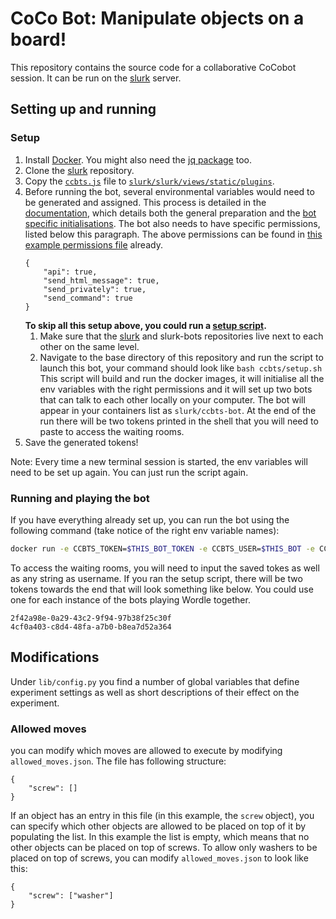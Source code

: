 # CoCo Bot: Manipulate objects on a board!

This repository contains the source code for a collaborative CoCobot session. It can be run on the [slurk](https://github.com/clp-research/slurk) server. 


## Setting up and running

### Setup 

1. Install [Docker](https://docs.docker.com/get-docker/). You might also need the [jq package](https://stedolan.github.io/jq/download/) too. 
2. Clone the [slurk](https://github.com/clp-research/slurk) repository.
3. Copy the [```ccbts.js```](ccbts.js) file to [```slurk/slurk/views/static/plugins```](https://github.com/clp-research/slurk/tree/master/slurk/views/static/plugins). 
4. Before running the bot, several environmental variables would need to be generated and assigned. This process is detailed in the [documentation](https://clp-research.github.io/slurk/slurk_gettingstarted.html), which details both the general preparation and the [bot specific initialisations](https://clp-research.github.io/slurk/slurk_gettingstarted.html#chatting-with-a-bot). The bot also needs to have specific permissions, listed below this paragraph. The above permissions can be found in [this example permissions file](https://github.com/clp-research/slurk-bots/blob/ccbts/ccbts/data/bot_permissions.json) already.  
    ```
    {
        "api": true,
        "send_html_message": true,
        "send_privately": true,
        "send_command": true
    }
    ```
    **To skip all this setup above, you could run a [setup script](https://github.com/clp-research/slurk-bots/blob/ccbts/ccbts/setup.sh).** 
    1. Make sure that the [slurk](https://github.com/clp-research/slurk) and slurk-bots repositories live next to each other on the same level.
    2. Navigate to the base directory of this repository and run the script to launch this bot, your command should look like ```bash ccbts/setup.sh``` 
    This script will build and run the docker images, it will initialise all the env variables with the right permissions and it will set up two bots that can talk to each other locally on your computer. The bot will appear in your containers list as ```slurk/ccbts-bot```. At the end of the run there will be two tokens printed in the shell that you will need to paste to access the waiting rooms. 
5. Save the generated tokens!

Note: Every time a new terminal session is started, the env variables will need to be set up again. You can just run the script again. 
    
### Running and playing the bot

If you have everything already set up, you can run the bot using the following command (take notice of the right env variable names):    
```bash
docker run -e CCBTS_TOKEN=$THIS_BOT_TOKEN -e CCBTS_USER=$THIS_BOT -e CCBTS_TASK_ID=$TASK_ID -e SLURK_WAITING_ROOM=$WAITING_ROOM -e SLURK_PORT=5000 --net="host" slurk/ccbts-bot &
```

To access the waiting rooms, you will need to input the saved tokes as well as any string as username. If you ran the setup script, there will be two tokens towards the end that will look something like below. You could use one for each instance of the bots playing Wordle together. 
```
2f42a98e-0a29-43c2-9f94-97b38f25c30f
4cf0a403-c8d4-48fa-a7b0-b8ea7d52a364
```


## Modifications
Under `lib/config.py` you find a number of global variables that define experiment settings as well as short descriptions of their effect on the experiment.

### Allowed moves  
you can modify which moves are allowed to execute by modifying `allowed_moves.json`. The file has following structure:
```
{
    "screw": []
}
```

If an object has an entry in this file (in this example, the `screw` object), you can specify which other objects are allowed to be placed on top of it by populating the list. In this example the list is empty, which means that no other objects can be placed on top of screws. To allow only washers to be placed on top of screws, you can modify `allowed_moves.json` to look like this:
```
{
    "screw": ["washer"]
}
```